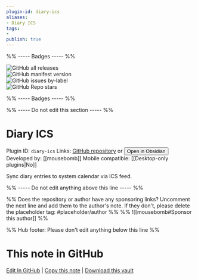 ```yaml
---
plugin-id: diary-ics
aliases:
- Diary ICS
tags: 
- 
publish: true
---
```


%% ----- Badges ----- %%

![GitHub all releases](https://img.shields.io/github/downloads/mousebomb/obsidian-diary-ics/total?color=573E7A&logo=github&style=for-the-badge)   
![GitHub manifest version](https://img.shields.io/github/manifest-json/v/mousebomb/obsidian-diary-ics?color=573E7A&logo=github&style=for-the-badge)   
![GitHub issues by-label](https://img.shields.io/github/issues/mousebomb/obsidian-diary-ics/help%20wanted?color=573E7A&logo=github&style=for-the-badge)   
![GitHub Repo stars](https://img.shields.io/github/stars/mousebomb/obsidian-diary-ics?color=573E7A&logo=github&style=for-the-badge)

%% ----- Badges ----- %%

%% ----- Do not edit this section ----- %%

# Diary ICS

Plugin ID: `diary-ics`
Links: [GitHub repository](https://github.com/mousebomb/obsidian-diary-ics) or [<button id=HH>Open in Obsidian</button>](obsidian://show-plugin?id=diary-ics)
Developed by: [[mousebomb]]
Mobile compatible: [[Desktop-only plugins|No]]

Sync diary entries to system calendar via ICS feed.

%% ----- Do not edit anything above this line ----- %% 

%% Does the repository or author have any sponsoring links? Uncomment the next line and add them to the author's note. If they don't, please delete the placeholder tag: #placeholder/author %%
%% ![[mousebomb#Sponsor this author]] %%

%% Hub footer: Please don't edit anything below this line %%

# This note in GitHub

<span class="git-footer">[Edit In GitHub](https://github.dev/obsidian-community/obsidian-hub/blob/main/02%20-%20Community%20Expansions/02.05%20All%20Community%20Expansions/Plugins/diary-ics.md "git-hub-edit-note") | [Copy this note](https://raw.githubusercontent.com/obsidian-community/obsidian-hub/main/02%20-%20Community%20Expansions/02.05%20All%20Community%20Expansions/Plugins/diary-ics.md "git-hub-copy-note") | [Download this vault](https://github.com/obsidian-community/obsidian-hub/archive/refs/heads/main.zip "git-hub-download-vault") </span>
